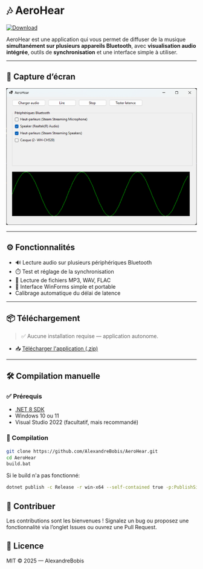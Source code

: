 # 🎶 AeroHear

[![Download](https://img.shields.io/github/v/release/AlexandreBobis/AeroHear?label=⬇%20Download%20Latest&style=for-the-badge&color=blue)](https://github.com/AlexandreBobis/AeroHear/releases/latest)

AeroHear est une application qui vous permet de diffuser de la musique **simultanément sur plusieurs appareils Bluetooth**, avec **visualisation audio intégrée**, outils de **synchronisation** et une interface simple à utiliser.

---

## 📸 Capture d’écran

![screenshot](Resources/screenshot.png)

---

## ⚙️ Fonctionnalités

- 🔊 Lecture audio sur plusieurs périphériques Bluetooth
- ⏱️ Test et réglage de la synchronisation
- 📁 Lecture de fichiers MP3, WAV, FLAC
- 🧩 Interface WinForms simple et portable
-    Calibrage automatique du délai de latence

---

## 📦 Téléchargement

> ✅ Aucune installation requise — application autonome.

- 📥 [Télécharger l'application (.zip)](https://github.com/AlexandreBobis/AeroHear/releases/latest/download/AeroHear-portable.zip)

---

## 🛠️ Compilation manuelle

### ✅ Prérequis

- [.NET 8 SDK](https://dotnet.microsoft.com/en-us/download)
- Windows 10 ou 11
- Visual Studio 2022 (facultatif, mais recommandé)

### 🚀 Compilation

```bash
git clone https://github.com/AlexandreBobis/AeroHear.git
cd AeroHear
build.bat
```

Si le build n'a pas fonctionné:

```bash
dotnet publish -c Release -r win-x64 --self-contained true -p:PublishSingleFile=true
```

## 🤝 Contribuer

Les contributions sont les bienvenues !
Signalez un bug ou proposez une fonctionnalité via l’onglet Issues ou ouvrez une Pull Request.

## 📜 Licence

MIT © 2025 — AlexandreBobis